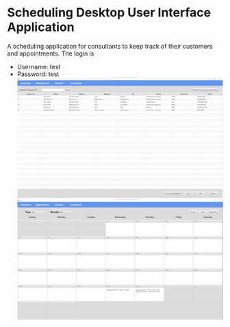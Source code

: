 # Scheduling Desktop User Interface Application
A scheduling application for consultants to keep track of their customers and appointments. 
The login is 
- Username: test
- Password: test
![Screenshot](/images/customers.png)
![Screenshot](/images/calendar.png)
